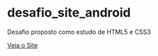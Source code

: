 # desafio_site_android
 Desafio proposto como estudo de HTML5 e CSS3

 <a href="https://israelestabile.github.io/desafio_site_android/" target="_blank">Veja o Site</a>
